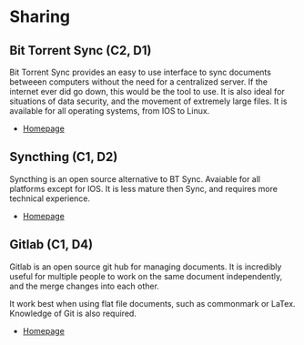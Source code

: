 # Sharing

## Bit Torrent Sync (C2, D1)

Bit Torrent Sync provides an easy to use interface to sync documents betweeen computers without the need for a centralized server. If the internet ever did go down, this would be the tool to use. It is also ideal for situations of data security, and the movement of extremely large files. It is available for all operating systems, from IOS to Linux. 

* [Homepage](www.getsync.com)

## Syncthing (C1, D2)

Syncthing is an open source alternative to BT Sync. Avaiable for all platforms except for IOS. It is less mature then Sync, and requires more technical experience.

* [Homepage](syncthing.net)

## Gitlab (C1, D4)

Gitlab is an open source git hub for managing documents. It is incredibly useful for multiple people to work on the same document independently, and the merge changes into each other.

It work best when using flat file documents, such as commonmark or LaTex. Knowledge of Git is also required.

* [Homepage](about.gitlab.com)
